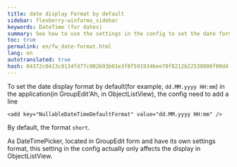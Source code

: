 ```yaml
--- 
title: date display Format by default 
sidebar: flexberry-winforms_sidebar 
keywords: DateTime (for dates) 
summary: See how to use the settings in the config to set the date format to display in ObjectListView 
toc: true 
permalink: en/fw_date-format.html 
lang: en 
autotranslated: true 
hash: 04372c0413c8134fd77c002b93b01e3f8f5919346ee70f8212b22530008f00d4 
--- 
```


To set the date display format by default(for example, `dd.MM.yyyy HH:mm`) in the application(in GroupEdit'Ah, in ObjectListView), the config need to add a line 


`<add key="NullableDateTimeDefaultFormat" value="dd.MM.yyyy HH:mm" />` 

By default, the format `short`. 

As DateTimePicker, located in GroupEdit form and have its own settings format, this setting in the config actually only affects the display in ObjectListView.


